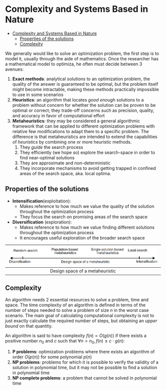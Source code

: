 # Complexity and Systems Based in Nature

- [Complexity and Systems Based in Nature](#complexity-and-systems-based-in-nature)
  - [Properties of the solutions](#properties-of-the-solutions)
  - [Complexity](#complexity)

We generally would like to solve an optimization problem, the first step is to model it, usually through the aide of mathematics. Once the researcher has a mathematical model to optimiza, he often must decide between 3 avenues:

1. **Exact methods**: analytical solutions to an optimization problem, the quality of the answer is guaranteed to be optimal, but the problem itself might become intractable, making these methods practically impossible to use in some scenarios
2. **Heuristics**: an algorithm that locates _good enough_ solutions to a problem without concern for whether the solution can be proven to be optimal or correct; they trade-off concerns such as precision, quality, and accuracy in favor of computational effort
3. **Metaheuristics**: they may be considered a general algorithmic framework that can be applied to different optimization problems with relative few modifications to adapt them to a specific problem. The difference is that metaheuristics are intended to extend the capabilities of _heuristics_ by combining one or more heuristic methods.
   1. They _guide_ the search process
   2. They efficiently (we hope so) explore the search-space in order to find near-optimal solutions
   3. They are approximate and non-deterministic
   4. They incorporate mechanisms to avoid getting trapped in confined areas of the search space, aka. local optima.

## Properties of the solutions

- **Intensification**(exploitation):
  - Makes reference to how much we value the quality of the solution throughout the optimization process
  - They focus the search on promising areas of the search space
- **Diversification** (exploration):
  - Makes reference to how much we value finding different solutions throughout the optimization process
  - It encourages useful exploration of the broader search space

| ![Design space of a metaheuristic](img/design-space-meta.png) |
| :-----------------------------------------------------------: |
|                Design space of a metaheuristic                |

## Complexity

An algorithm needs 2 essential resources to solve a problem, time and space. The time complexity of an algorithm is defined in terms of the number of steps needed to solve a problem of size $n$ in the worst case scenario. The main goal of calculating computational complexity is not to just exactly calculate the required number of steps, but obtaining an _upper bound_ on that quantity.

An algorithm is said to have complexity $f(n) = O(g(n))$ if there exists a positive number $n_0$ and $c$ such that $\forall n > n_0, f(n) \leq c \cdot g(n)$:

1. **P problems**: optimization problems where there exists an algorithm of order $O(p(n))$ for some polynomial $p(n)$
2. **NP problems**: problems for which it is possible to verify the validity of a solution in polynomial time, but it may not be possible to find a solution in polynomial time
3. **NP complete problems**: a problem that cannot be solved in polynomial time
